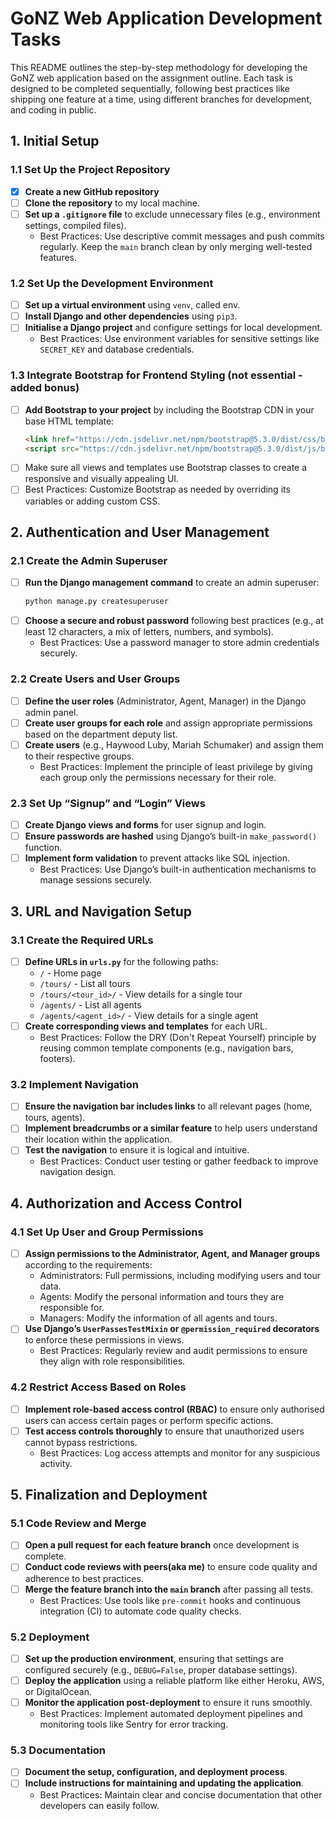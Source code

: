 # GoNZ Web Application Development Tasks

This README outlines the step-by-step methodology for developing the GoNZ web application based on the assignment outline. Each task is designed to be completed sequentially, following best practices like shipping one feature at a time, using different branches for development, and coding in public.

## 1. Initial Setup

### 1.1 Set Up the Project Repository
- [x] **Create a new GitHub repository**
- [ ] **Clone the repository** to my local machine.
- [ ] **Set up a `.gitignore` file** to exclude unnecessary files (e.g., environment settings, compiled files).
  - Best Practices: Use descriptive commit messages and push commits regularly. Keep the `main` branch clean by only merging well-tested features.

### 1.2 Set Up the Development Environment
- [ ] **Set up a virtual environment** using `venv`, called env. 
- [ ] **Install Django and other dependencies** using `pip3`.
- [ ] **Initialise a Django project** and configure settings for local development.
  - Best Practices: Use environment variables for sensitive settings like `SECRET_KEY` and database credentials.

### 1.3 Integrate Bootstrap for Frontend Styling (not essential - added bonus)
- [ ] **Add Bootstrap to your project** by including the Bootstrap CDN in your base HTML template:
  ```html
  <link href="https://cdn.jsdelivr.net/npm/bootstrap@5.3.0/dist/css/bootstrap.min.css" rel="stylesheet">
  <script src="https://cdn.jsdelivr.net/npm/bootstrap@5.3.0/dist/js/bootstrap.bundle.min.js"></script>
- [ ] Make sure all views and templates use Bootstrap classes to create a responsive and visually appealing UI.
- [ ] Best Practices: Customize Bootstrap as needed by overriding its variables or adding custom CSS.

## 2. Authentication and User Management

### 2.1 Create the Admin Superuser
- [ ] **Run the Django management command** to create an admin superuser:
  ```bash
  python manage.py createsuperuser
  ```
- [ ] **Choose a secure and robust password** following best practices (e.g., at least 12 characters, a mix of letters, numbers, and symbols).
  - Best Practices: Use a password manager to store admin credentials securely.

### 2.2 Create Users and User Groups
- [ ] **Define the user roles** (Administrator, Agent, Manager) in the Django admin panel.
- [ ] **Create user groups for each role** and assign appropriate permissions based on the department deputy list.
- [ ] **Create users** (e.g., Haywood Luby, Mariah Schumaker) and assign them to their respective groups.
  - Best Practices: Implement the principle of least privilege by giving each group only the permissions necessary for their role.

### 2.3 Set Up “Signup” and “Login” Views
- [ ] **Create Django views and forms** for user signup and login.
- [ ] **Ensure passwords are hashed** using Django’s built-in `make_password()` function.
- [ ] **Implement form validation** to prevent attacks like SQL injection.
  - Best Practices: Use Django’s built-in authentication mechanisms to manage sessions securely.

## 3. URL and Navigation Setup

### 3.1 Create the Required URLs
- [ ] **Define URLs in `urls.py`** for the following paths:
  - `/` - Home page
  - `/tours/` - List all tours
  - `/tours/<tour_id>/` - View details for a single tour
  - `/agents/` - List all agents
  - `/agents/<agent_id>/` - View details for a single agent
- [ ] **Create corresponding views and templates** for each URL.
  - Best Practices: Follow the DRY (Don't Repeat Yourself) principle by reusing common template components (e.g., navigation bars, footers).

### 3.2 Implement Navigation
- [ ] **Ensure the navigation bar includes links** to all relevant pages (home, tours, agents).
- [ ] **Implement breadcrumbs or a similar feature** to help users understand their location within the application.
- [ ] **Test the navigation** to ensure it is logical and intuitive.
  - Best Practices: Conduct user testing or gather feedback to improve navigation design.

## 4. Authorization and Access Control

### 4.1 Set Up User and Group Permissions
- [ ] **Assign permissions to the Administrator, Agent, and Manager groups** according to the requirements:
  - Administrators: Full permissions, including modifying users and tour data.
  - Agents: Modify the personal information and tours they are responsible for.
  - Managers: Modify the information of all agents and tours.
- [ ] **Use Django’s `UserPassesTestMixin` or `@permission_required` decorators** to enforce these permissions in views.
  - Best Practices: Regularly review and audit permissions to ensure they align with role responsibilities.

### 4.2 Restrict Access Based on Roles
- [ ] **Implement role-based access control (RBAC)** to ensure only authorised users can access certain pages or perform specific actions.
- [ ] **Test access controls thoroughly** to ensure that unauthorized users cannot bypass restrictions.
  - Best Practices: Log access attempts and monitor for any suspicious activity.

## 5. Finalization and Deployment

### 5.1 Code Review and Merge
- [ ] **Open a pull request for each feature branch** once development is complete.
- [ ] **Conduct code reviews with peers(aka me)** to ensure code quality and adherence to best practices.
- [ ] **Merge the feature branch into the `main` branch** after passing all tests.
  - Best Practices: Use tools like `pre-commit` hooks and continuous integration (CI) to automate code quality checks.

### 5.2 Deployment
- [ ] **Set up the production environment**, ensuring that settings are configured securely (e.g., `DEBUG=False`, proper database settings).
- [ ] **Deploy the application** using a reliable platform like either Heroku, AWS, or DigitalOcean.
- [ ] **Monitor the application post-deployment** to ensure it runs smoothly.
  - Best Practices: Implement automated deployment pipelines and monitoring tools like Sentry for error tracking.

### 5.3 Documentation
- [ ] **Document the setup, configuration, and deployment process**.
- [ ] **Include instructions for maintaining and updating the application**.
  - Best Practices: Maintain clear and concise documentation that other developers can easily follow.

